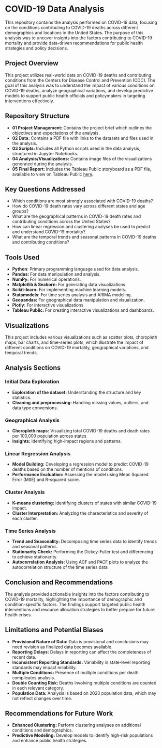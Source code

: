 # COVID-19 Data Analysis

This repository contains the analysis performed on COVID-19 data, focusing on the conditions contributing to COVID-19 deaths across different demographics and locations in the United States. The purpose of this analysis was to uncover insights into the factors contributing to COVID-19 mortality and provide data-driven recommendations for public health strategies and policy decisions.

## Project Overview

This project utilizes real-world data on COVID-19 deaths and contributing conditions from the Centers for Disease Control and Prevention (CDC). The goal of this analysis was to understand the impact of various conditions on COVID-19 deaths, analyze geographical variations, and develop predictive models to support public health officials and policymakers in targeting interventions effectively.

## Repository Structure

- **01 Project Management:** Contains the project brief which outlines the objectives and expectations of the analysis.
- **02 Data:** Contains a PDF file with links to the datasets and files used in the analysis.
- **03 Scripts:** Includes all Python scripts used in the data analysis, structured in Jupyter Notebooks.
- **04 Analysis/Visualizations:** Contains image files of the visualizations generated during the analysis.
- **05 Final Report:** Includes the Tableau Public storyboard as a PDF file, available to view on Tableau Public [here](https://public.tableau.com/views/CFAch6-AnalysisofCOVID-19Data/Story1?:language=en-US&:sid=&:display_count=n&:origin=viz_share_link).

## Key Questions Addressed

- Which conditions are most strongly associated with COVID-19 deaths?
- How do COVID-19 death rates vary across different states and age groups?
- What are the geographical patterns in COVID-19 death rates and contributing conditions across the United States?
- How can linear regression and clustering analyses be used to predict and understand COVID-19 mortality?
- What are the temporal trends and seasonal patterns in COVID-19 deaths and contributing conditions?

## Tools Used

- **Python:** Primary programming language used for data analysis.
- **Pandas:** For data manipulation and analysis.
- **NumPy:** For numerical operations.
- **Matplotlib & Seaborn:** For generating data visualizations.
- **Scikit-learn:** For implementing machine learning models.
- **Statsmodels:** For time series analysis and ARIMA modeling.
- **Geopandas:** For geographical data manipulation and visualization.
- **Plotly:** For interactive visualizations.
- **Tableau Public:** For creating interactive visualizations and dashboards.

## Visualizations

This project includes various visualizations such as scatter plots, choropleth maps, bar charts, and time-series plots, which illustrate the impact of different conditions on COVID-19 mortality, geographical variations, and temporal trends.

## Analysis Sections

### Initial Data Exploration

- **Exploration of the dataset:** Understanding the structure and key statistics.
- **Cleaning and preprocessing:** Handling missing values, outliers, and data type conversions.

### Geographical Analysis

- **Choropleth maps:** Visualizing total COVID-19 deaths and death rates per 100,000 population across states.
- **Insights:** Identifying high-impact regions and patterns.

### Linear Regression Analysis

- **Model Building:** Developing a regression model to predict COVID-19 deaths based on the number of mentions of conditions.
- **Performance Evaluation:** Assessing the model using Mean Squared Error (MSE) and R-squared score.

### Cluster Analysis

- **K-means clustering:** Identifying clusters of states with similar COVID-19 impact.
- **Cluster Interpretation:** Analyzing the characteristics and severity of each cluster.

### Time Series Analysis

- **Trend and Seasonality:** Decomposing time series data to identify trends and seasonal patterns.
- **Stationarity Check:** Performing the Dickey-Fuller test and differencing to achieve stationarity.
- **Autocorrelation Analysis:** Using ACF and PACF plots to analyze the autocorrelation structure of the time series data.

## Conclusion and Recommendations

The analysis provided actionable insights into the factors contributing to COVID-19 mortality, highlighting the importance of demographic and condition-specific factors. The findings support targeted public health interventions and resource allocation strategies to better prepare for future health crises.

## Limitations and Potential Biases

- **Provisional Nature of Data:** Data is provisional and conclusions may need revision as finalized data becomes available.
- **Reporting Delays:** Delays in reporting can affect the completeness of recent data.
- **Inconsistent Reporting Standards:** Variability in state-level reporting standards may impact reliability.
- **Multiple Conditions:** Presence of multiple conditions per death complicates analysis.
- **Double Counting Risk:** Deaths involving multiple conditions are counted in each relevant category.
- **Population Data:** Analysis is based on 2020 population data, which may not reflect changes over time.

## Recommendations for Future Work

- **Enhanced Clustering:** Perform clustering analyses on additional conditions and demographics.
- **Predictive Modeling:** Develop models to identify high-risk populations and enhance public health strategies.
